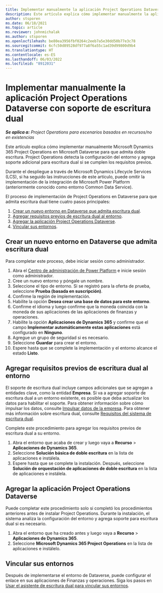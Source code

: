 ```yaml
---
title: Implementar manualmente la aplicación Project Operations Dataverse con soporte de escritura dual
description: Este artículo explica cómo implementar manualmente la aplicación Project Operations Dataverse para que admita doble escritura.
author: stsporen
ms.date: 06/18/2021
ms.topic: article
ms.reviewer: johnmichalak
ms.author: stsporen
ms.openlocfilehash: be80ea3956fbf0264c2eeb7a5e30dd50b77e3c78
ms.sourcegitcommit: 6cfc50d89528df977a8f6a55c1ad39d99800d9b4
ms.translationtype: HT
ms.contentlocale: es-ES
ms.lasthandoff: 06/03/2022
ms.locfileid: "8912031"
---
```

# <a name="manually-deploy-the-project-operations-dataverse-app-with-dual-write-support"></a>Implementar manualmente la aplicación Project Operations Dataverse con soporte de escritura dual

_**Se aplica a:** Project Operations para escenarios basados en recursos/no en existencias_

Este artículo explica cómo implementar manualmente Microsoft Dynamics 365 Project Operations en Microsoft Dataverse para que admita doble escritura. Project Operations detecta la configuración del entorno y agrega soporte adicional para escritura dual si se cumplen los requisitos previos.

Durante el despliegue a través de Microsoft Dynamics Lifecycle Services (LCS), si ha seguido las instrucciones de este artículo, puede omitir la implementación de la integración de Microsoft Power Platform (anteriormente conocido como entorno Common Data Service).

El proceso de implementación de Project Operations en Dataverse para que admita escritura dual tiene cuatro pasos principales:

1. [Crear un nuevo entorno en Dataverse que admita escritura dual](#create).
2. [Agregar requisitos previos de escritura dual al entorno](#prerequisites).
3. [Agregar la aplicación Project Operations Dataverse](#dataverse).
4. [Vincular sus entornos](#link).

## <a name="create-a-new-environment-in-dataverse-that-supports-dual-write"></a><a name="create"></a>Crear un nuevo entorno en Dataverse que admita escritura dual

Para completar este proceso, debe iniciar sesión como administrador.

1. Abra el [Centro de administración de Power Platform](https://admin.powerplatform.com) e inicie sesión como administrador.
2. Cree un nuevo entorno y póngale un nombre.
3. Seleccione el tipo de entorno. Si se registró para la oferta de prueba, seleccione **Prueba (basada en suscripción)**.
4. Confirme la región de implementación.
5. Habilite la opción **Desea crear una base de datos para este entorno**. 
6. Confirme el idioma y luego confirme que la moneda coincida con la moneda de sus aplicaciones de las aplicaciones de finanzas y operaciones.
7. Habilite la opción **Aplicaciones de Dynamics 365** y confirme que el campo **Implementar automáticamente estas aplicaciones** está configurado en **Ninguno**.
8. Agregue un grupo de seguridad si es necesario.
9. Seleccione **Guardar** para crear el entorno.
10. Espere hasta que se complete la implementación y el entorno alcance el estado **Listo**.

## <a name="add-dual-write-prerequisites-to-the-environment"></a><a name="prerequisites"></a>Agregar requisitos previos de escritura dual al entorno

El soporte de escritura dual incluye campos adicionales que se agregan a entidades clave, como la entidad **Empresa**. Si va a agregar soporte de escritura dual a un entorno existente, es posible que deba actualizar los datos para habilitar el soporte. Para obtener información sobre cómo impulsar los datos, consulte [Impulsar datos de la empresa](/dynamics365/fin-ops-core/dev-itpro/data-entities/dual-write/bootstrap-company-data). Para obtener más información sobre escritura dual, consulte [Requisitos del sistema de escritura dual](/dynamics365/fin-ops-core/dev-itpro/data-entities/dual-write/dual-write-system-req).

Complete este procedimiento para agregar los requisitos previos de escritura dual a su entorno.

1. Abra el entorno que acaba de crear y luego vaya a **Recurso** \> **Aplicaciones de Dynamics 365**.
2. Seleccione **Solución básica de doble escritura** en la lista de aplicaciones e instálela.
3. Espere hasta que se complete la instalación. Después, seleccione **Solución de orquestación de aplicaciones de doble escritura** en la lista de aplicaciones e instálela.

## <a name="add-the-project-operations-dataverse-app"></a><a name="dataverse"></a>Agregar la aplicación Project Operations Dataverse

Puede completar este procedimiento solo si completó los procedimientos anteriores antes de instalar Project Operations. Durante la instalación, el sistema analiza la configuración del entorno y agrega soporte para escritura dual si es necesario.

1. Abra el entorno que ha creado antes y luego vaya a **Recurso** \> **Aplicaciones de Dynamics 365**.
2. Seleccione **Microsoft Dynamics 365 Project Operations** en la lista de aplicaciones e instálelo.

## <a name="link-your-environments"></a><a name="link"></a>Vincular sus entornos

Después de implementarse el entorno de Dataverse, puede configurar el enlace en sus aplicaciones de Finanzas y operaciones. Siga los pasos en [Usar el asistente de escritura dual para vincular sus entornos](/dynamics365/fin-ops-core/dev-itpro/data-entities/dual-write/link-your-environment).
